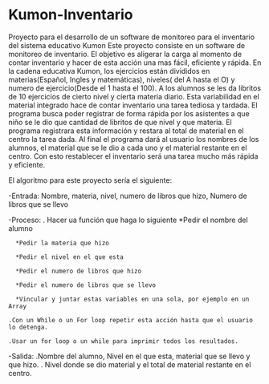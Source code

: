 # Kumon-Inventario
Proyecto para el desarrollo de un software de monitoreo para el inventario del sistema educativo Kumon
Este proyecto consiste en un software de monitoreo de inventario. El objetivo es aligerar la carga al momento de contar inventario y hacer de esta acción una mas fácil, eficiente y rápida. En la cadena educativa Kumon, los ejercicios están divididos en materias(Español, Ingles y matemáticas), niveles( del A hasta el O) y numero de ejercicio(Desde el 1 hasta el 100). A los alumnos se les da libritos de 10 ejercicios de cierto nivel y cierta materia diario. Esta variabilidad en el material integrado hace de contar inventario una tarea tediosa y tardada. El programa busca poder registrar de forma rápida por los asistentes a que niño se le dio que cantidad de libritos de que nivel y que materia. El programa registrara esta información y restara al total de material en el centro la tarea dada. Al final el programa dará al usuario los nombres de los alumnos, el material que se le dio a cada uno y el material restante en el centro. Con esto restablecer el inventario será una tarea mucho más rápida y eficiente. 

El algoritmo para este proyecto sería el siguiente:

-Entrada: Nombre, materia, nivel, numero de libros que hizo, Numero de libros que se llevo

-Proceso: 
    . Hacer ua función que haga lo siguiente
      *Pedir el nombre del alumno
      
      *Pedir la materia que hizo
      
      *Pedir el nivel en el que esta 
      
      *Pedir el numero de libros que hizo
      
      *Pedir el numero de libros que se llevo
      
      *Vincular y juntar estas variables en una sola, por ejemplo en un Array
      
    .Con un While o un For loop repetir esta acción hasta que el usuario lo detenga.
    
    .Usar un for loop o un while para imprimir todos los resultados.

-Salida: 
        .Nombre del alumno, Nivel en el que esta, material que se llevo y que hizo.
        . Nivel donde se dio material y el total de material restante en el centro.
    
